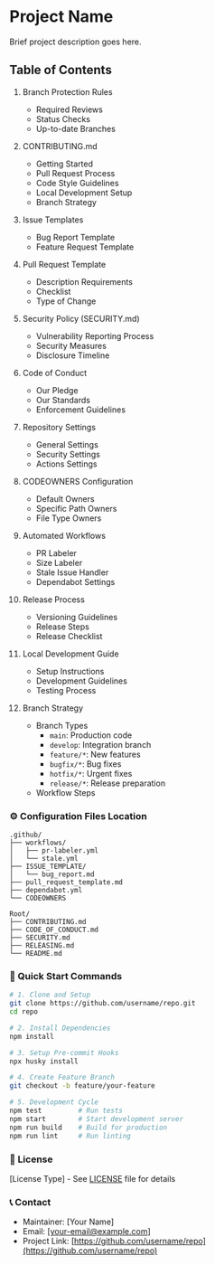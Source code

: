 # Project Name

Brief project description goes here.

## Table of Contents

1. Branch Protection Rules
   - Required Reviews
   - Status Checks
   - Up-to-date Branches

2. CONTRIBUTING.md
   - Getting Started
   - Pull Request Process
   - Code Style Guidelines
   - Local Development Setup
   - Branch Strategy

3. Issue Templates
   - Bug Report Template
   - Feature Request Template

4. Pull Request Template
   - Description Requirements
   - Checklist
   - Type of Change

5. Security Policy (SECURITY.md)
   - Vulnerability Reporting Process
   - Security Measures
   - Disclosure Timeline

6. Code of Conduct
   - Our Pledge
   - Our Standards
   - Enforcement Guidelines

7. Repository Settings
   - General Settings
   - Security Settings
   - Actions Settings

8. CODEOWNERS Configuration
   - Default Owners
   - Specific Path Owners
   - File Type Owners

9. Automated Workflows
   - PR Labeler
   - Size Labeler
   - Stale Issue Handler
   - Dependabot Settings

10. Release Process
    - Versioning Guidelines
    - Release Steps
    - Release Checklist

11. Local Development Guide
    - Setup Instructions
    - Development Guidelines
    - Testing Process

12. Branch Strategy
    - Branch Types
      - `main`: Production code
      - `develop`: Integration branch
      - `feature/*`: New features
      - `bugfix/*`: Bug fixes
      - `hotfix/*`: Urgent fixes
      - `release/*`: Release preparation
    - Workflow Steps

### ⚙️ Configuration Files Location
```
.github/
├── workflows/
│   ├── pr-labeler.yml
│   └── stale.yml
├── ISSUE_TEMPLATE/
│   └── bug_report.md
├── pull_request_template.md
├── dependabot.yml
└── CODEOWNERS

Root/
├── CONTRIBUTING.md
├── CODE_OF_CONDUCT.md
├── SECURITY.md
├── RELEASING.md
└── README.md
```

### 🔨 Quick Start Commands
```bash
# 1. Clone and Setup
git clone https://github.com/username/repo.git
cd repo

# 2. Install Dependencies
npm install

# 3. Setup Pre-commit Hooks
npx husky install

# 4. Create Feature Branch
git checkout -b feature/your-feature

# 5. Development Cycle
npm test         # Run tests
npm start        # Start development server
npm run build    # Build for production
npm run lint     # Run linting
```

### 📄 License
[License Type] - See [LICENSE](LICENSE) file for details

### 📞 Contact
- Maintainer: [Your Name]
- Email: [your-email@example.com]
- Project Link: [https://github.com/username/repo](https://github.com/username/repo)
